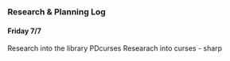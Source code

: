 ### Research & Planning Log
#### Friday 7/7
Research into the library PDcurses
Researach into curses - sharp
